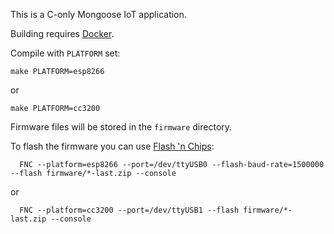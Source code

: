 This is a C-only Mongoose IoT application.

Building requires [Docker](https://docs.docker.com/engine/installation/).

Compile with `PLATFORM` set:

```
make PLATFORM=esp8266
```
or

```
make PLATFORM=cc3200
```

Firmware files will be stored in the `firmware` directory.

To flash the firmware you can use [Flash 'n Chips](https://github.com/cesanta/fnc):

```
  FNC --platform=esp8266 --port=/dev/ttyUSB0 --flash-baud-rate=1500000 --flash firmware/*-last.zip --console
```
or
```
  FNC --platform=cc3200 --port=/dev/ttyUSB1 --flash firmware/*-last.zip --console
```
